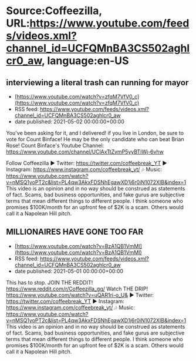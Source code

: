 # Source:Coffeezilla, URL:https://www.youtube.com/feeds/videos.xml?channel_id=UCFQMnBA3CS502aghlcr0_aw, language:en-US

## interviewing a literal trash can running for mayor
 - [https://www.youtube.com/watch?v=zfqM7VfV0_c](https://www.youtube.com/watch?v=zfqM7VfV0_c)
 - RSS feed: https://www.youtube.com/feeds/videos.xml?channel_id=UCFQMnBA3CS502aghlcr0_aw
 - date published: 2021-05-02 00:00:00+00:00

You've been asking for it, and I delivered! if you live in London, be sure to vote for Count Binface! He may be the only candidate who can beat Brian Rose!
Count Binface's Youtube Channel: https://www.youtube.com/channel/UClAxTtZvmP5yyBTiWj-6vhw

Follow Coffeezilla
► Twitter: https://twitter.com/coffeebreak_YT
► Instagram: https://www.instagram.com/coffeebreak_yt/
🎶 Music: https://www.youtube.com/watch?v=nMSQ1yoPT2c&list=PL4qw3AkxFDSNhEgawXD1j6r0iN1072XIB&index=1
This video is an opinion and in no way should be construed as statements of fact. Scams, bad business opportunities, and fake gurus are subjective terms that mean different things to different people. I think someone who promises $100K/month for an upfront fee of $2K is a scam. Others would call it a Napolean Hill pitch.

## MILLIONAIRES HAVE GONE TOO FAR
 - [https://www.youtube.com/watch?v=BzA1QB1VmMI](https://www.youtube.com/watch?v=BzA1QB1VmMI)
 - RSS feed: https://www.youtube.com/feeds/videos.xml?channel_id=UCFQMnBA3CS502aghlcr0_aw
 - date published: 2021-05-01 00:00:00+00:00

This has to stop.
JOIN THE REDDIT! https://www.reddit.com/r/Coffeezilla_gg/
Watch THE DRIP! https://www.youtube.com/watch?v=uQAR1ri-o_U&
► Twitter: https://twitter.com/coffeebreak_YT
► Instagram: https://www.instagram.com/coffeebreak_yt/
🎶 Music: https://www.youtube.com/watch?v=nMSQ1yoPT2c&list=PL4qw3AkxFDSNhEgawXD1j6r0iN1072XIB&index=1
This video is an opinion and in no way should be construed as statements of fact. Scams, bad business opportunities, and fake gurus are subjective terms that mean different things to different people. I think someone who promises $100K/month for an upfront fee of $2K is a scam. Others would call it a Napolean Hill pitch.


